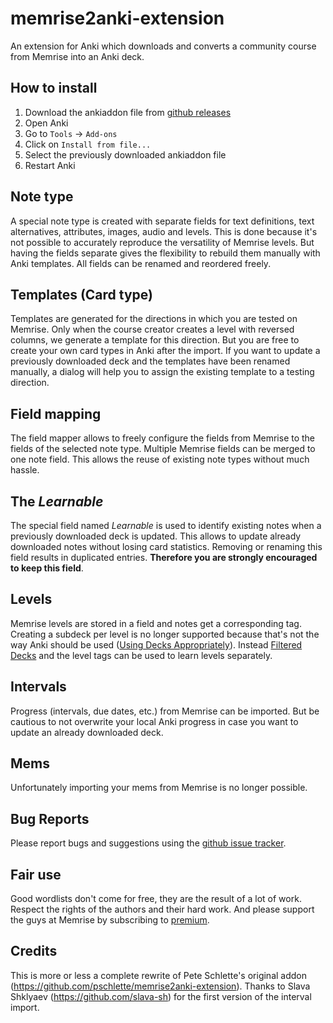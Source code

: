 memrise2anki-extension
======================

An extension for Anki which downloads and converts a community course from Memrise into an Anki deck.

How to install
--------------

1. Download the ankiaddon file from [github releases](https://github.com/wilddom/memrise2anki-extension/releases)
2. Open Anki
3. Go to `Tools` -> `Add-ons`
4. Click on `Install from file...`
5. Select the previously downloaded ankiaddon file
6. Restart Anki


Note type
---------

A special note type is created with separate fields for text definitions, text alternatives, attributes, images,
audio and levels. This is done because it's not possible to accurately reproduce the versatility of Memrise levels.
But having the fields separate gives the flexibility to rebuild them manually with Anki templates.
All fields can be renamed and reordered freely.

Templates (Card type)
---------------------

Templates are generated for the directions in which you are tested on Memrise. Only when the course creator creates a
level with reversed columns, we generate a template for this direction. But you are free to create your own card types
in Anki after the import. If you want to update a previously downloaded deck and the templates have been renamed manually,
a dialog will help you to assign the existing template to a testing direction.

Field mapping
-------------

The field mapper allows to freely configure the fields from Memrise to the fields of the selected note type.
Multiple Memrise fields can be merged to one note field. This allows the reuse of existing note types without much hassle.

The *Learnable*
-----------

The special field named *Learnable* is used to identify existing notes when a previously downloaded deck is updated.
This allows to update already downloaded notes without losing card statistics. Removing or renaming this field
results in duplicated entries. **Therefore you are strongly encouraged to keep this field**.

Levels
------

Memrise levels are stored in a field and notes get a corresponding tag. Creating a subdeck per level is no longer supported because
that's not the way Anki should be used ([Using Decks Appropriately](http://ankisrs.net/docs/manual.html#manydecks)). Instead 
[Filtered Decks](http://ankisrs.net/docs/am-manual.html#filtered) and the level tags can be used to learn levels separately.

Intervals
---------

Progress (intervals, due dates, etc.) from Memrise can be imported. But be cautious to not overwrite your local Anki progress in
case you want to update an already downloaded deck.

Mems
----

Unfortunately importing your mems from Memrise is no longer possible.


Bug Reports
-----------

Please report bugs and suggestions using the [github issue tracker](https://github.com/wilddom/memrise2anki-extension/issues).

Fair use
--------

Good wordlists don't come for free, they are the result of a lot of work. Respect the rights of the authors and their hard work.
And please support the guys at Memrise by subscribing to [premium](https://www.memrise.com/premium/).


Credits
-------

This is more or less a complete rewrite of Pete Schlette's original addon (https://github.com/pschlette/memrise2anki-extension).
Thanks to Slava Shklyaev (https://github.com/slava-sh) for the first version of the interval import.
